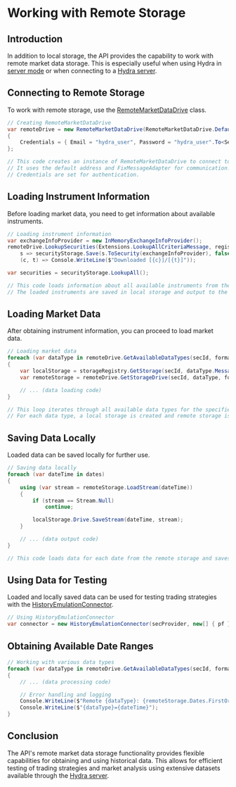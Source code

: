 # Working with Remote Storage

## Introduction

In addition to local storage, the API provides the capability to work with remote market data storage. This is especially useful when using Hydra in [server mode](../../hydra/server_mode/settings.md) or when connecting to a [Hydra server](../../hydra_server.md).

## Connecting to Remote Storage

To work with remote storage, use the [RemoteMarketDataDrive](xref:StockSharp.Algo.Storages.RemoteMarketDataDrive) class.

```cs
// Creating RemoteMarketDataDrive
var remoteDrive = new RemoteMarketDataDrive(RemoteMarketDataDrive.DefaultAddress, new FixMessageAdapter(new IncrementalIdGenerator()))
{
    Credentials = { Email = "hydra_user", Password = "hydra_user".To<SecureString>() }
};

// This code creates an instance of RemoteMarketDataDrive to connect to remote storage.
// It uses the default address and FixMessageAdapter for communication.
// Credentials are set for authentication.
```

## Loading Instrument Information

Before loading market data, you need to get information about available instruments.

```cs
// Loading instrument information
var exchangeInfoProvider = new InMemoryExchangeInfoProvider();
remoteDrive.LookupSecurities(Extensions.LookupAllCriteriaMessage, registry.Securities,
    s => securityStorage.Save(s.ToSecurity(exchangeInfoProvider), false), () => false,
    (c, t) => Console.WriteLine($"Downloaded [{c}]/[{t}]"));

var securities = securityStorage.LookupAll();

// This code loads information about all available instruments from the remote storage.
// The loaded instruments are saved in local storage and output to the console.
```

## Loading Market Data

After obtaining instrument information, you can proceed to load market data.

```cs
// Loading market data
foreach (var dataType in remoteDrive.GetAvailableDataTypes(secId, format))
{
    var localStorage = storageRegistry.GetStorage(secId, dataType.MessageType, dataType.Arg, localDrive, format);
    var remoteStorage = remoteDrive.GetStorageDrive(secId, dataType, format);

    // ... (data loading code)
}

// This loop iterates through all available data types for the specified instrument.
// For each data type, a local storage is created and remote storage is accessed.
```

## Saving Data Locally

Loaded data can be saved locally for further use.

```cs
// Saving data locally
foreach (var dateTime in dates)
{
    using (var stream = remoteStorage.LoadStream(dateTime))
    {
        if (stream == Stream.Null)
            continue;

        localStorage.Drive.SaveStream(dateTime, stream);
    }

    // ... (data output code)
}

// This code loads data for each date from the remote storage and saves it to local storage.
```

## Using Data for Testing

Loaded and locally saved data can be used for testing trading strategies with the [HistoryEmulationConnector](xref:StockSharp.Algo.Testing.HistoryEmulationConnector).

```cs
// Using HistoryEmulationConnector
var connector = new HistoryEmulationConnector(secProvider, new[] { pf }, new StorageRegistry { DefaultDrive = remoteDrive });
```

## Obtaining Available Date Ranges

```cs
// Working with various data types
foreach (var dataType in remoteDrive.GetAvailableDataTypes(secId, format))
{
    // ... (data processing code)

    // Error handling and logging
    Console.WriteLine($"Remote {dataType}: {remoteStorage.Dates.FirstOrDefault()}-{remoteStorage.Dates.LastOrDefault()}");
    Console.WriteLine($"{dataType}={dateTime}");
}
```

## Conclusion

The API's remote market data storage functionality provides flexible capabilities for obtaining and using historical data. This allows for efficient testing of trading strategies and market analysis using extensive datasets available through the [Hydra server](../../hydra_server.md).